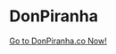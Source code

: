 # DonPiranha
<a href="https://donpiranha.github.io/DonPiranha/donpiranha/index.html">Go to DonPiranha.co Now!</a>
